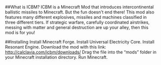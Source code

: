##What is ICBM?
ICBM is a Minecraft Mod that introduces intercontinental ballistic missiles to Minecraft. But the fun doesn't end there! This mod also features many different explosives, missiles and machines classified in three different tiers. If strategic warfare, carefully coordinated airstrikes, messing with matter and general destruction are up your alley, then this mod is for you!

##Installing
Install Minecraft Forge.
Install Universal Electricity Core.
Install Resonant Engine.
Download the mod with this link: http://calclavia.com/icbm/downloads/
Drag the file into the “mods” folder in your Minecraft installation directory.
Run Minecraft.
